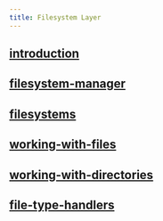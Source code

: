 ```yaml
---
title: Filesystem Layer
---
```

## [introduction](introduction)
## [filesystem-manager](filesystem-manager)
## [filesystems](filesystems)
## [working-with-files](working-with-files)
## [working-with-directories](working-with-directories)
## [file-type-handlers](file-type-handlers)
